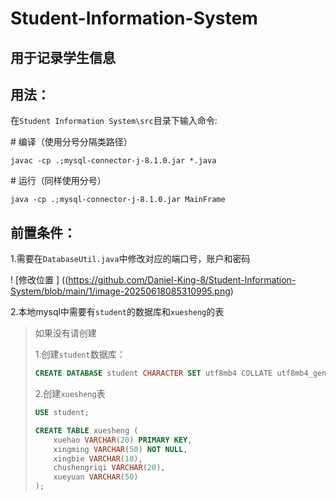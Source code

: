 # Student-Information-System
## 用于记录学生信息

## 用法：

在`Student Information System\src`目录下输入命令:

\# 编译（使用分号分隔类路径）

```
javac -cp .;mysql-connector-j-8.1.0.jar *.java
```

\# 运行（同样使用分号）

```
java -cp .;mysql-connector-j-8.1.0.jar MainFrame
```

## 前置条件：

1.需要在`DatabaseUtil.java`中修改对应的端口号，账户和密码

! [修改位置 ] ((https://github.com/Daniel-King-8/Student-Information-System/blob/main/1/image-20250618085310995.png)

2.本地mysql中需要有`student`的数据库和`xuesheng`的表

> 如果没有请创建
>
> 1.创建`student`数据库：
>
> ```sql
> CREATE DATABASE student CHARACTER SET utf8mb4 COLLATE utf8mb4_general_ci;
> ```
>
> 2.创建`xuesheng`表
>
> ```sql
> USE student;
> 
> CREATE TABLE xuesheng (
>     xuehao VARCHAR(20) PRIMARY KEY,
>     xingming VARCHAR(50) NOT NULL,
>     xingbie VARCHAR(10),
>     chushengriqi VARCHAR(20),
>     xueyuan VARCHAR(50)
> );
> ```
>
> 
